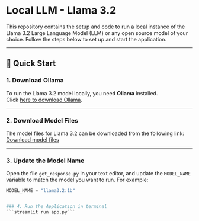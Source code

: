 # Local LLM - Llama 3.2

This repository contains the setup and code to run a local instance of the Llama 3.2 Large Language Model (LLM) or any open source model of your choice. Follow the steps below to set up and start the application.

---

## 🚀 Quick Start

### 1. Download Ollama
To run the Llama 3.2 model locally, you need **Ollama** installed.  
Click [here to download Ollama](https://ollama.com/download).

---

### 2. Download Model Files
The model files for Llama 3.2 can be downloaded from the following link:  
[Download model files](https://github.com/ollama/ollama/blob/main/README.md)

---

### 3. Update the Model Name
Open the file `get_response.py` in your text editor, and update the `MODEL_NAME` variable to match the model you want to run. For example:
```python
MODEL_NAME = "llama3.2:1b"


### 4. Run the Application in terminal
```streamlit run app.py```
